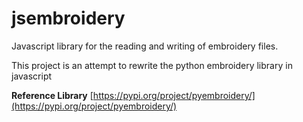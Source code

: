 # jsembroidery

Javascript library for the reading and writing of embroidery files.

This project is an attempt to rewrite the python embroidery library in javascript

**Reference Library**
[https://pypi.org/project/pyembroidery/](https://pypi.org/project/pyembroidery/)
